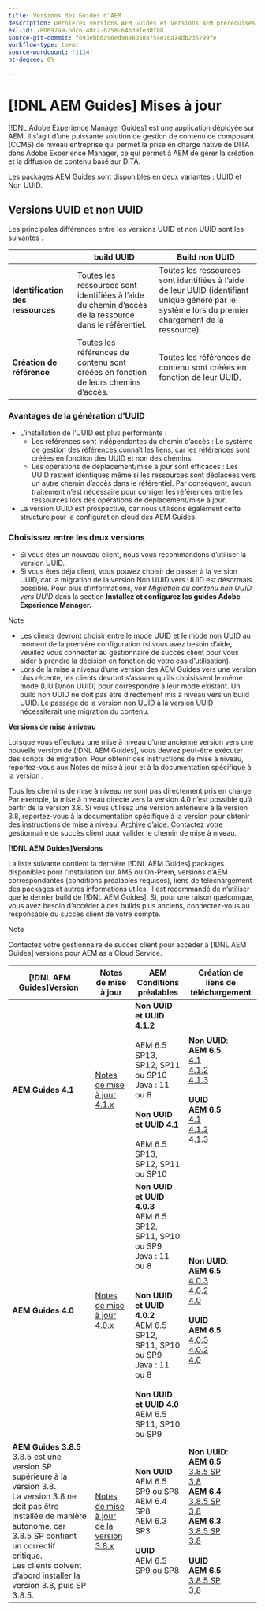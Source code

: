 ```yaml
---
title: Versions des Guides d’AEM
description: Dernières versions AEM Guides et versions AEM prérequises
exl-id: 780697a9-bdc6-40c2-b258-64639fe30f88
source-git-commit: f693ebb6a96ed9898050a754e10a74db235299fe
workflow-type: tm+mt
source-wordcount: '1114'
ht-degree: 0%

---
```


# [!DNL AEM Guides] Mises à jour

[!DNL Adobe Experience Manager Guides] est une application déployée sur AEM. Il s’agit d’une puissante solution de gestion de contenu de composant (CCMS) de niveau entreprise qui permet la prise en charge native de DITA dans Adobe Experience Manager, ce qui permet à AEM de gérer la création et la diffusion de contenu basé sur DITA.

Les packages AEM Guides sont disponibles en deux variantes : UUID et Non UUID.

## Versions UUID et non UUID

Les principales différences entre les versions UUID et non UUID sont les suivantes :

|  | build UUID | Build non UUID |
|---|---|---|
| **Identification des ressources** | Toutes les ressources sont identifiées à l’aide du chemin d’accès de la ressource dans le référentiel. | Toutes les ressources sont identifiées à l’aide de leur UUID (identifiant unique généré par le système lors du premier chargement de la ressource). |
| **Création de référence** | Toutes les références de contenu sont créées en fonction de leurs chemins d’accès. | Toutes les références de contenu sont créées en fonction de leur UUID. |

### Avantages de la génération d’UUID

* L’installation de l’UUID est plus performante :
   * Les références sont indépendantes du chemin d’accès : Le système de gestion des références connaît les liens, car les références sont créées en fonction des UUID et non des chemins.
   * Les opérations de déplacement/mise à jour sont efficaces : Les UUID restent identiques même si les ressources sont déplacées vers un autre chemin d’accès dans le référentiel. Par conséquent, aucun traitement n’est nécessaire pour corriger les références entre les ressources lors des opérations de déplacement/mise à jour.
* La version UUID est prospective, car nous utilisons également cette structure pour la configuration cloud des AEM Guides.


### Choisissez entre les deux versions

* Si vous êtes un nouveau client, nous vous recommandons d’utiliser la version UUID.
* Si vous êtes déjà client, vous pouvez choisir de passer à la version UUID, car la migration de la version Non UUID vers UUID est désormais possible. Pour plus d’informations, voir *Migration du contenu non UUID vers UUID* dans la section **Installez et configurez les guides Adobe Experience Manager.**

>[!NOTE]
>
>* Les clients devront choisir entre le mode UUID et le mode non UUID au moment de la première configuration (si vous avez besoin d’aide, veuillez vous connecter au gestionnaire de succès client pour vous aider à prendre la décision en fonction de votre cas d’utilisation).
>* Lors de la mise à niveau d’une version des AEM Guides vers une version plus récente, les clients devront s’assurer qu’ils choisissent le même mode (UUID/non UUID) pour correspondre à leur mode existant. Un build non UUID ne doit pas être directement mis à niveau vers un build UUID. Le passage de la version non UUID à la version UUID nécessiterait une migration du contenu.


**Versions de mise à niveau**

Lorsque vous effectuez une mise à niveau d’une ancienne version vers une nouvelle version de [!DNL AEM Guides], vous devrez peut-être exécuter des scripts de migration. Pour obtenir des instructions de mise à niveau, reportez-vous aux Notes de mise à jour et à la documentation spécifique à la version .

Tous les chemins de mise à niveau ne sont pas directement pris en charge. Par exemple, la mise à niveau directe vers la version 4.0 n’est possible qu’à partir de la version 3.8. Si vous utilisez une version antérieure à la version 3.8, reportez-vous à la documentation spécifique à la version pour obtenir des instructions de mise à niveau. [Archive d’aide](https://helpx.adobe.com/xml-documentation-for-experience-manager/archive.html).
Contactez votre gestionnaire de succès client pour valider le chemin de mise à niveau.

**[!DNL AEM Guides]Versions**

La liste suivante contient la dernière [!DNL AEM Guides] packages disponibles pour l’installation sur AMS ou On-Prem, versions d’AEM correspondantes (conditions préalables requises), liens de téléchargement des packages et autres informations utiles. Il est recommandé de n’utiliser que le dernier build de [!DNL AEM Guides]. Si, pour une raison quelconque, vous avez besoin d’accéder à des builds plus anciens, connectez-vous au responsable du succès client de votre compte.

>[!NOTE]
>
>Contactez votre gestionnaire de succès client pour accéder à [!DNL AEM Guides] versions pour AEM as a Cloud Service.

| [!DNL AEM Guides]Version  | Notes de mise à jour | AEM Conditions préalables | Création de liens de téléchargement |
|---|---|---|---|
| **AEM Guides 4.1** | [Notes de mise à jour 4.1.x](https://experienceleague.adobe.com/docs/experience-manager-guides-learn/tutorials/release-info/release-notes/on-prem-release-notes/release-notes-4.1.html) | **Non UUID et UUID 4.1.2**<br><br> AEM 6.5 SP13, SP12, SP11 ou SP10 <br>Java : 11 ou 8 <br><br>**Non UUID et UUID 4.1**<br><br> AEM 6.5 SP13, SP12, SP11 ou SP10 | **Non UUID**: <br> **AEM 6.5** <br>[4.1](https://experience.adobe.com/#/downloads/content/software-distribution/en/aem.html?package=%2Fcontent%2Fsoftware-distribution%2Fen%2Fdetails.html%2Fcontent%2Fdam%2Faem%2Fpublic%2Faemdox%2F4-1%2F4-1-non-uuid%2Fcom.adobe.fmdita-6.5-4.1.159.zip)<br>[4.1.2](https://experience.adobe.com/#/downloads/content/software-distribution/en/aem.html?package=%2Fcontent%2Fsoftware-distribution%2Fen%2Fdetails.html%2Fcontent%2Fdam%2Faem%2Fpublic%2Faemdox%2F4-1-2%2F4-1-2-non-uuid%2Fcom.adobe.fmdita-6.5-sp-4.1.2.11.zip)<br>[4.1.3](https://experience.adobe.com/#/downloads/content/software-distribution/en/aem.html?package=%2Fcontent%2Fsoftware-distribution%2Fen%2Fdetails.html%2Fcontent%2Fdam%2Faem%2Fpublic%2Faemdox%2F4-1-3%2F4-1-3-non-uuid%2Fcom.adobe.fmdita-6.5-sp-4.1.3.2.zip)<br><br> **UUID** <br>**AEM 6.5** <br>[4.1](https://experience.adobe.com/#/downloads/content/software-distribution/en/aem.html?package=%2Fcontent%2Fsoftware-distribution%2Fen%2Fdetails.html%2Fcontent%2Fdam%2Faem%2Fpublic%2Faemdox%2F4-1%2F4-1-uuid%2Fcom.adobe.fmdita-6.5-uuid-4.1.159.zip)<br>[4.1.2](https://experience.adobe.com/#/downloads/content/software-distribution/en/aem.html?package=%2Fcontent%2Fsoftware-distribution%2Fen%2Fdetails.html%2Fcontent%2Fdam%2Faem%2Fpublic%2Faemdox%2F4-1-2%2F4-1-2-uuid%2Fcom.adobe.fmdita.uuid-6.5-sp-4.1.2.11.zip)<br>[4.1.3](https://experience.adobe.com/#/downloads/content/software-distribution/en/aem.html?package=%2Fcontent%2Fsoftware-distribution%2Fen%2Fdetails.html%2Fcontent%2Fdam%2Faem%2Fpublic%2Faemdox%2F4-1-3%2F4-1-3-uuid%2Fcom.adobe.fmdita.uuid-6.5-sp-4.1.3.2.zip) |
| **AEM Guides 4.0** | [Notes de mise à jour 4.0.x](https://helpx.adobe.com/xml-documentation-for-experience-manager/release-note/release-notes-xml-documentation-solution-4-0.html) | **Non UUID et UUID 4.0.3**<br> AEM 6.5 SP12, SP11, SP10 ou SP9 <br>Java : 11 ou 8 <br><br> <br>**Non UUID et UUID 4.0.2** <br> AEM 6.5 SP12, SP11, SP10 ou SP9 <br>Java : 11 ou 8 <br><br> **Non UUID et UUID 4.0** <br> AEM 6.5 SP11, SP10 ou SP9 | **Non UUID**: <br> **AEM 6.5** <br>[4.0.3](https://experience.adobe.com/#/downloads/content/software-distribution/en/aem.html?package=%2Fcontent%2Fsoftware-distribution%2Fen%2Fdetails.html%2Fcontent%2Fdam%2Faem%2Fpublic%2Faemdox%2F4-0-3%2F4-0-2-non-uuid%2Fcom.adobe.fmdita-6.5-hotfix-4.0.3.1.zip)<br>[4.0.2](https://experience.adobe.com/#/downloads/content/software-distribution/en/aem.html?package=%2Fcontent%2Fsoftware-distribution%2Fen%2Fdetails.html%2Fcontent%2Fdam%2Faem%2Fpublic%2Faemdox%2F4-0-2%2F4-0-2-non-uuid%2Fcom.adobe.fmdita-6.5-sp-4.0.2.10.zip)  <br> [4.0](https://experience.adobe.com/#/downloads/content/software-distribution/en/aem.html?package=/content/software-distribution/en/details.html/content/dam/aem/public/aemdox/4-0/4-0-non-uuid/com.adobe.fmdita-6.5-4.0.70.zip)  <br><br> **UUID** <br>**AEM 6.5**  <br>[4.0.3](https://experience.adobe.com/#/downloads/content/software-distribution/en/aem.html?package=%2Fcontent%2Fsoftware-distribution%2Fen%2Fdetails.html%2Fcontent%2Fdam%2Faem%2Fpublic%2Faemdox%2F4-0-3%2F4-0-3-uuid%2Fcom.adobe.fmdita.uuid-6.5-hotfix-4.0.3.1.zip) <br>[4.0.2](https://experience.adobe.com/#/downloads/content/software-distribution/en/aem.html?package=%2Fcontent%2Fsoftware-distribution%2Fen%2Fdetails.html%2Fcontent%2Fdam%2Faem%2Fpublic%2Faemdox%2F4-0-2%2F4-0-2-uuid%2Fcom.adobe.fmdita.uuid-6.5-sp-4.0.2.10.zip)<br> [4.0](https://experience.adobe.com/#/downloads/content/software-distribution/en/aem.html?package=/content/software-distribution/en/details.html/content/dam/aem/public/aemdox/4-0/4-0-uuid/com.adobe.fmdita-6.5-uuid-4.0.70.zip) |
| **AEM Guides 3.8.5** <br> 3.8.5 est une version SP supérieure à la version 3.8. <br>La version 3.8 ne doit pas être installée de manière autonome, car 3.8.5 SP contient un correctif critique. <br>Les clients doivent d’abord installer la version 3.8, puis SP 3.8.5. | [Notes de mise à jour de la version 3.8.x](https://helpx.adobe.com/xml-documentation-for-experience-manager/release-note/release-notes-xml-documentation-solution-3-8.html) | **Non UUID** <br> AEM 6.5 SP9 ou SP8 <br> AEM 6.4 SP8 <br> AEM 6.3 SP3 <br><br> **UUID** <br> AEM 6.5 SP9 ou SP8 | **Non UUID**: <br> **AEM 6.5** <br> [3.8.5 SP](https://experience.adobe.com/#/downloads/content/software-distribution/en/aem.html?package=/content/software-distribution/en/details.html/content/dam/aem/public/aemdox/3-8-5/com.adobe.fmdita-6.5-hotfix-3.8.5.2.zip) <br>[3,8](https://experience.adobe.com/#/downloads/content/software-distribution/en/aem.html?package=/content/software-distribution/en/details.html/content/dam/aem/public/aemdox/3-8/com.adobe.fmdita-6.5-3.8.166.zip)<br> **AEM 6.4** <br> [3.8.5 SP](https://experience.adobe.com/#/downloads/content/software-distribution/en/aem.html?package=/content/software-distribution/en/details.html/content/dam/aem/public/aemdox/3-8-5/com.adobe.fmdita-6.4-hotfix-3.8.5.1.zip) <br>[3,8](https://experience.adobe.com/#/downloads/content/software-distribution/en/aem.html?package=/content/software-distribution/en/details.html/content/dam/aem/public/aemdox/3-8/com.adobe.fmdita-6.4-3.8.166.zip) <br> **AEM 6.3** <br> [3.8.5 SP](https://experience.adobe.com/#/downloads/content/software-distribution/en/aem.html?package=/content/software-distribution/en/details.html/content/dam/aem/public/aemdox/3-8-5/com.adobe.fmdita-6.3-hotfix-3.8.5.1.zip) <br>[3,8](https://experience.adobe.com/#/downloads/content/software-distribution/en/aem.html?package=/content/software-distribution/en/details.html/content/dam/aem/public/aemdox/3-8/com.adobe.fmdita-6.3-3.8.166.zip) <br><br> **UUID** <br>**AEM 6.5** <br> [3.8.5 SP](https://experience.adobe.com/#/downloads/content/software-distribution/en/aem.html?package=/content/software-distribution/en/details.html/content/dam/aem/public/aemdox/3-8-5uuid/com.adobe.fmdita.uuid-6.5-hotfix-3.8.5.2.zip) <br> [3,8](https://experience.adobe.com/#/downloads/content/software-distribution/en/aem.html?package=/content/software-distribution/en/details.html/content/dam/aem/public/aemdox/3-8uuid/com.adobe.fmdita.uuid-6.5-3.8.168.zip) |
